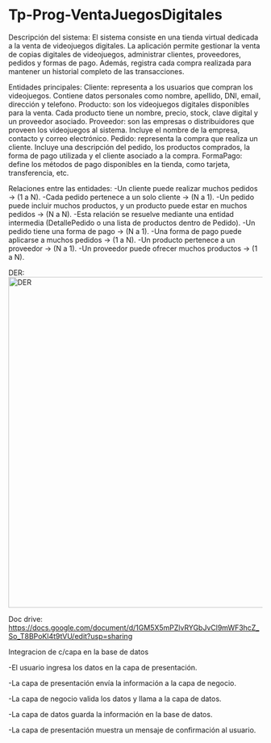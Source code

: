 # Tp-Prog-VentaJuegosDigitales
Descripción del sistema:
El sistema consiste en una tienda virtual dedicada a la venta de videojuegos digitales.
La aplicación permite gestionar la venta de copias digitales de videojuegos, administrar clientes, proveedores, pedidos y formas de pago. Además, registra cada compra realizada para mantener un historial completo de las transacciones.

Entidades principales:
Cliente: representa a los usuarios que compran los videojuegos. Contiene datos personales como nombre, apellido, DNI, email, dirección y telefono.
Producto: son los videojuegos digitales disponibles para la venta. Cada producto tiene un nombre, precio, stock, clave digital y un proveedor asociado.
Proveedor: son las empresas o distribuidores que proveen los videojuegos al sistema. Incluye el nombre de la empresa, contacto y correo electrónico.
Pedido: representa la compra que realiza un cliente. Incluye una descripción del pedido, los productos comprados, la forma de pago utilizada y el cliente asociado a la compra.
FormaPago: define los métodos de pago disponibles en la tienda, como tarjeta, transferencia, etc.

Relaciones entre las entidades:
-Un cliente puede realizar muchos pedidos → (1 a N).
-Cada pedido pertenece a un solo cliente → (N a 1).
-Un pedido puede incluir muchos productos, y un producto puede estar en muchos pedidos → (N a N).
-Esta relación se resuelve mediante una entidad intermedia (DetallePedido o una lista de productos dentro de Pedido).
-Un pedido tiene una forma de pago → (N a 1).
-Una forma de pago puede aplicarse a muchos pedidos → (1 a N).
-Un producto pertenece a un proveedor → (N a 1).
-Un proveedor puede ofrecer muchos productos → (1 a N).

DER:
<img width="1062" height="656" alt="DER" src="https://github.com/user-attachments/assets/2ca8413d-782d-4270-bb18-8219eb4689d1" />


Doc drive:
https://docs.google.com/document/d/1GM5X5mPZlvRYGbJvCl9mWF3hcZ_So_T8BPoKl4t9tVU/edit?usp=sharing

Integracion de c/capa en la base de datos

-El usuario ingresa los datos en la capa de presentación.

-La capa de presentación envía la información a la capa de negocio.

-La capa de negocio valida los datos y llama a la capa de datos.

-La capa de datos guarda la información en la base de datos.

-La capa de presentación muestra un mensaje de confirmación al usuario.
